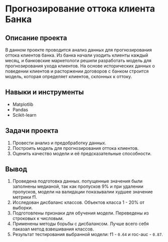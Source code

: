 # Прогнозирование оттока клиента Банка

## Описание проекта
В данном проекте проводится анализ данных для прогнозирования оттока клиентов банка. Из банка начали уходить клиенты каждый месяц, и банковские маркетологи решили разработать модель для прогнозирования ухода клиентов. На основе исторических данных о поведении клиентов и расторжении договоров с банком строится модель, которая определяет клиентов, склонных к оттоку.

## Навыки и инструменты
- Matplotlib
- Pandas
- Scikit-learn

## Задачи проекта
1. Провести анализ и предобработку данных.
2. Построить модель для прогнозирования оттока клиентов.
3. Оценить качество модели и её предсказательные способности.

## Вывод

1. Проведена подготовка данных. попущенные значения были заполнены медианой, так как пропусков 9% и при удалении пропусков, модели на валидации показывалии худшее значение метрики f1.
2. Исследован дисбаланс классов. Объектов класса 1 - 20% от выборки.
3. Подготовлены признаки для обучения модели. Переведены из строковых к числовым.
4. Применены методы борьбы с дисбалансом. Лучше всего себя паказал метод взвешивания классов.
6. Результат тестирования выбранной модели: f1 - `0.64` и roc-auc - `0.87`.
